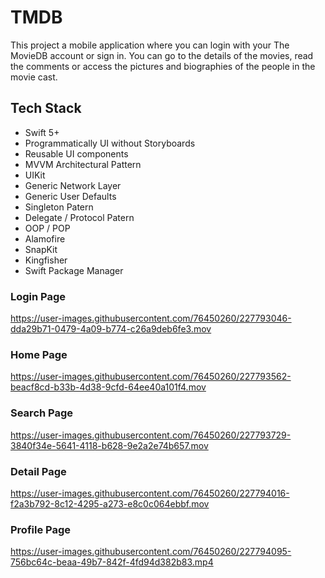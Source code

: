 # TMDB
This project a mobile application where you can login with your The MovieDB account or sign in. You can go to the details of the movies, read the comments or access the pictures and biographies of the people in the movie cast.

## Tech Stack

- Swift 5+
- Programmatically UI without Storyboards
- Reusable UI components
- MVVM Architectural Pattern
- UIKit
- Generic Network Layer
- Generic User Defaults 
- Singleton Patern
- Delegate / Protocol Patern
- OOP / POP
- Alamofire
- SnapKit
- Kingfisher
- Swift Package Manager

### Login Page
https://user-images.githubusercontent.com/76450260/227793046-dda29b71-0479-4a09-b774-c26a9deb6fe3.mov

### Home Page
https://user-images.githubusercontent.com/76450260/227793562-beacf8cd-b33b-4d38-9cfd-64ee40a101f4.mov

### Search Page
https://user-images.githubusercontent.com/76450260/227793729-3840f34e-5641-4118-b628-9e2a2e74b657.mov

### Detail Page
https://user-images.githubusercontent.com/76450260/227794016-f2a3b792-8c12-4295-a273-e8c0c064ebbf.mov

### Profile Page
https://user-images.githubusercontent.com/76450260/227794095-756bc64c-beaa-49b7-842f-4fd94d382b83.mp4
